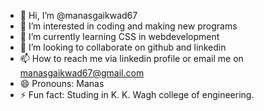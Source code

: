 - 👋 Hi, I’m @manasgaikwad67
- 👀 I’m interested in coding and making new programs
- 🌱 I’m currently learning CSS in webdevelopment
- 💞️ I’m looking to collaborate on github and linkedin
- 📫 How to reach me via linkedin profile or email me on manasgaikwad67@gmail.com
- 😄 Pronouns: Manas
- ⚡ Fun fact: Studing in K. K. Wagh college of engineering.

<!---
manasgaikwad67/manasgaikwad67 is a ✨ special ✨ repository because its `README.md` (this file) appears on your GitHub profile.
You can click the Preview link to take a look at your changes.
--->
